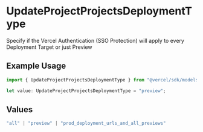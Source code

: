 # UpdateProjectProjectsDeploymentType

Specify if the Vercel Authentication (SSO Protection) will apply to every Deployment Target or just Preview

## Example Usage

```typescript
import { UpdateProjectProjectsDeploymentType } from "@vercel/sdk/models/updateprojectop.js";

let value: UpdateProjectProjectsDeploymentType = "preview";
```

## Values

```typescript
"all" | "preview" | "prod_deployment_urls_and_all_previews"
```